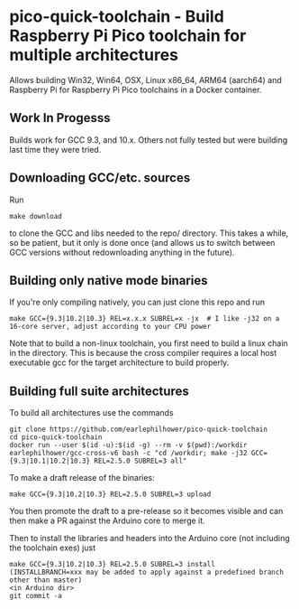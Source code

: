 # pico-quick-toolchain - Build Raspberry Pi Pico toolchain for multiple architectures

Allows building Win32, Win64, OSX, Linux x86_64, ARM64 (aarch64) and Raspberry Pi for Raspberry Pi Pico toolchains in a Docker container.

## Work In Progesss

Builds work for GCC 9.3, and 10.x.  Others not fully tested but were building last time they were tried.

## Downloading GCC/etc. sources

Run
````
make download
````
to clone the GCC and libs needed to the repo/ directory.  This takes a while, so be patient, but it only is done once (and allows us to switch between GCC versions without redownloading anything in the future).

## Building only native mode binaries

If you're only compiling natively, you can just clone this repo and run
````
make GCC={9.3|10.2|10.3} REL=x.x.x SUBREL=x -jx  # I like -j32 on a 16-core server, adjust according to your CPU power
````

Note that to build a non-linux toolchain, you first need to build a linux chain in the directory.  This is because the cross compiler requires a local host executable gcc for the target architecture to build properly.

## Building full suite architectures

To build all architectures use the commands
````
git clone https://github.com/earlephilhower/pico-quick-toolchain
cd pico-quick-toolchain
docker run --user $(id -u):$(id -g) --rm -v $(pwd):/workdir earlephilhower/gcc-cross-v6 bash -c "cd /workdir; make -j32 GCC={9.3|10.1|10.2|10.3} REL=2.5.0 SUBREL=3 all"
````

To make a draft release of the binaries:
````
make GCC={9.3|10.2|10.3} REL=2.5.0 SUBREL=3 upload
````

You then promote the draft to a pre-release so it becomes visible and can then make a PR against the Arduino core to merge it.

Then to install the libraries and headers into the Arduino core (not including the toolchain exes) just
````
make GCC={9.3|10.2|10.3} REL=2.5.0 SUBREL=3 install  (INSTALLBRANCH=xxx may be added to apply against a predefined branch other than master)
<in Arduino dir>
git commit -a
````
